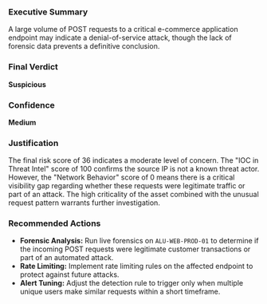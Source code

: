 ### Executive Summary
A large volume of POST requests to a critical e-commerce application endpoint may indicate a denial-of-service attack, though the lack of forensic data prevents a definitive conclusion.

### Final Verdict
**Suspicious**

### Confidence
**Medium**

### Justification
The final risk score of 36 indicates a moderate level of concern. The "IOC in Threat Intel" score of 100 confirms the source IP is not a known threat actor. However, the "Network Behavior" score of 0 means there is a critical visibility gap regarding whether these requests were legitimate traffic or part of an attack. The high criticality of the asset combined with the unusual request pattern warrants further investigation.

### Recommended Actions
- **Forensic Analysis:** Run live forensics on `ALU-WEB-PROD-01` to determine if the incoming POST requests were legitimate customer transactions or part of an automated attack.
- **Rate Limiting:** Implement rate limiting rules on the affected endpoint to protect against future attacks.
- **Alert Tuning:** Adjust the detection rule to trigger only when multiple unique users make similar requests within a short timeframe.